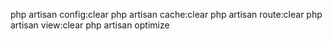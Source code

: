 php artisan config:clear
php artisan cache:clear
php artisan route:clear
php artisan view:clear
php artisan optimize
